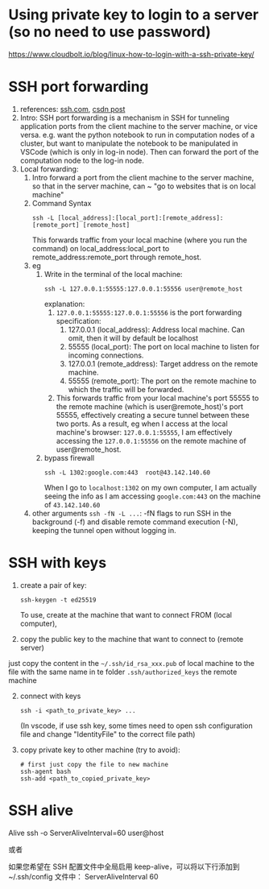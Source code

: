 # Using private key to login to a server (so no need to use password)

https://www.cloudbolt.io/blog/linux-how-to-login-with-a-ssh-private-key/

# SSH port forwarding
1. references: [ssh.com](https://www.ssh.com/academy/ssh/tunneling-example), [csdn post](https://blog.csdn.net/Gemini1995/article/details/144132124)
2. Intro: 
   SSH port forwarding is a mechanism in SSH for tunneling application ports from the client machine to the server machine, or vice versa. e.g. want the python notebook to run in computation nodes of a cluster, but want to manipulate the notebook to be manipulated in VSCode (which is only in log-in node). Then can forward the port of the computation node to the log-in node.
3. Local forwarding: 
    1. Intro
        forward a port from the client machine to the server machine, so that in the server machine, can ~ "go to websites that is on local machine" 
    1. Command Syntax
        ```
        ssh -L [local_address]:[local_port]:[remote_address]:[remote_port] [remote_host]
        ```
        This forwards traffic from your local machine (where you run the command) on local_address:local_port to remote_address:remote_port through remote_host.
    1. eg
        1. Write in the terminal of the local machine:
            ```
            ssh -L 127.0.0.1:55555:127.0.0.1:55556 user@remote_host
            ```
            explanation:
            1. `127.0.0.1:55555:127.0.0.1:55556` is the port forwarding specification:
                1. 127.0.0.1 (local_address): Address local machine. Can omit, then it will by default be localhost
                2. 55555 (local_port): The port on local machine to listen for incoming connections.
                3. 127.0.0.1 (remote_address): Target address on the remote machine.
                4. 55555 (remote_port): The port on the remote machine to which the traffic will be forwarded.
            2. This forwards traffic from your local machine's port 55555 to the remote machine (which is user@remote_host)'s port 55555, effectively creating a secure tunnel between these two ports. As a result, eg when I access at the local machine's browser: `127.0.0.1:55555`, I am effectively accessing the `127.0.0.1:55556` on the remote machine of user@remote_host.
        2. bypass firewall
            ```
            ssh -L 1302:google.com:443  root@43.142.140.60
            ``` 
            When I go to `localhost:1302` on my own computer, I am actually seeing the info as I am accessing `google.com:443` on the machine of `43.142.140.60`
    1. other arguments
        `ssh -fN -L ...`: -fN flags to run SSH in the background (-f) and disable remote command execution (-N), keeping the tunnel open without logging in.

# SSH with keys

1. create a pair of key:
   ```
   ssh-keygen -t ed25519
   ```

   To use, create at the machine that want to connect FROM (local computer), 
   
1. copy the public key to the machine that want to connect to (remote server)

just copy the content in the `~/.ssh/id_rsa_xxx.pub` of local machine to the file with the same name in te folder `.ssh/authorized_keys` the remote machine

2. connect with keys
    ```
    ssh -i <path_to_private_key> ...
    ```

    (In vscode, if use ssh key, some times need to open ssh configuration file and change "IdentityFile" to the correct file path)

3. copy private key to other machine (try to avoid):
    ```
    # first just copy the file to new machine
    ssh-agent bash
    ssh-add <path_to_copied_private_key>
    ```

# SSH alive

Alive
ssh -o ServerAliveInterval=60 user@host

或者

如果您希望在 SSH 配置文件中全局启用 keep-alive，可以将以下行添加到 ~/.ssh/config 文件中：
ServerAliveInterval 60